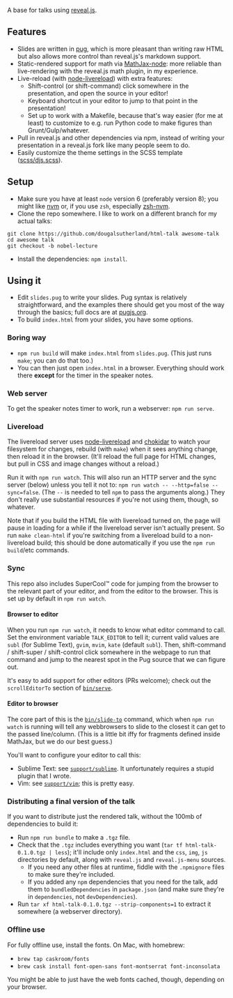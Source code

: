 A base for talks using [reveal.js](http://lab.hakim.se/reveal-js/).

## Features
- Slides are written in [pug](https://pugjs.org), which is more pleasant than writing raw HTML but also allows more control than reveal.js's markdown support.
- Static-rendered support for math via [MathJax-node](https://github.com/mathjax/MathJax-node): more reliable than live-rendering with the reveal.js math plugin, in my experience.
- Live-reload (with [node-livereload](https://github.com/napcs/node-livereload)) with extra features:
  - Shift-control (or shift-command) click somewhere in the presentation, and open the source in your editor!
  - Keyboard shortcut in your editor to jump to that point in the presentation!
  - Set up to work with a Makefile, because that's way easier (for me at least) to customize to e.g. run Python code to make figures than Grunt/Gulp/whatever.
- Pull in reveal.js and other dependencies via npm, instead of writing your presentation in a reveal.js fork like many people seem to do.
- Easily customize the theme settings in the SCSS template ([scss/djs.scss](scss/djs.scss)).

## Setup
- Make sure you have at least `node` version 6 (preferably version 8); you might like [nvm](https://github.com/creationix/nvm) or, if you use `zsh`, especially [zsh-nvm](https://github.com/lukechilds/zsh-nvm).
- Clone the repo somewhere. I like to work on a different branch for my actual talks:
```
git clone https://github.com/dougalsutherland/html-talk awesome-talk
cd awesome talk
git checkout -b nobel-lecture
```
- Install the dependencies: `npm install`.

## Using it
- Edit `slides.pug` to write your slides. Pug syntax is relatively straightforward, and the examples there should get you most of the way through the basics; full docs are at [pugjs.org](https://pugjs.org).
- To build `index.html` from your slides, you have some options.

### Boring way
- `npm run build` will make `index.html` from `slides.pug`. (This just runs `make`; you can do that too.)
- You can then just open `index.html` in a browser. Everything should work there **except** for the timer in the speaker notes.

### Web server
To get the speaker notes timer to work, run a webserver: `npm run serve`.

### Livereload
The livereload server uses [node-livereload](https://github.com/napcs/node-livereload) and [chokidar](https://github.com/paulmillr/chokidar) to watch your filesystem for changes, rebuild (with `make`) when it sees anything change, then reload it in the browser. (It'll reload the full page for HTML changes, but pull in CSS and image changes without a reload.)

Run it with `npm run watch`. This will also run an HTTP server and the sync server (below) unless you tell it not to: `npm run watch -- --http=false --sync=false`. (The `--` is needed to tell `npm` to pass the arguments along.) They don't really use substantial resources if you're not using them, though, so whatever.

Note that if you build the HTML file with livereload turned on, the page will pause in loading for a while if the livereload server isn't actually present. So run `make clean-html` if you're switching from a livereload build to a non-livereload build; this should be done automatically if you use the `npm run build`/etc commands.

### Sync
This repo also includes SuperCool™ code for jumping from the browser to the relevant part of your editor, and from the editor to the browser. This is set up by default in `npm run watch`.

#### Browser to editor
When you run `npm run watch`, it needs to know what editor command to call. Set the environment variable `TALK_EDITOR` to tell it; current valid values are `subl` (for Sublime Text), `gvim`, `mvim`, `kate` (default `subl`). Then, shift-command / shift-super / shift-control click somewhere in the webpage to run that command and jump to the nearest spot in the Pug source that we can figure out.

It's easy to add support for other editors (PRs welcome); check out the `scrollEditorTo` section of [`bin/serve`](bin/serve).

#### Editor to browser
The core part of this is the [`bin/slide-to`](bin/slide-to) command, which when `npm run watch` is running will tell any webbrowsers to slide to the closest it can get to the passed line/column. (This is a little bit iffy for fragments defined inside MathJax, but we do our best guess.)

You'll want to configure your editor to call this:
- Sublime Text: see [`support/sublime`](support/sublime/README.md). It unfortunately requires a stupid plugin that I wrote.
- Vim: see [`support/vim`](support/vim/README.md); this is pretty easy.

### Distributing a final version of the talk
If you want to distribute just the rendered talk, without the 100mb of dependencies to build it:

- Run `npm run bundle` to make a `.tgz` file.
- Check that the `.tgz` includes everything you want (`tar tf html-talk-0.1.0.tgz | less`); it'll include only `index.html` and the `css`, `img`, `js` directories by default, along with `reveal.js` and `reveal.js-menu` sources.
  - If you need any other files at runtime, fiddle with the `.npmignore` files to make sure they're included.
  - If you added any `npm` dependencies that you need for the talk, add them to `bundledDependencies` in `package.json` (and make sure they're in `dependencies`, not `devDependencies`).
- Run `tar xf html-talk-0.1.0.tgz --strip-components=1` to extract it somewhere (a webserver directory).

### Offline use
For fully offline use, install the fonts. On Mac, with homebrew:
   - `brew tap caskroom/fonts`
   - `brew cask install font-open-sans font-montserrat font-inconsolata`

You might be able to just have the web fonts cached, though, depending on your browser.
